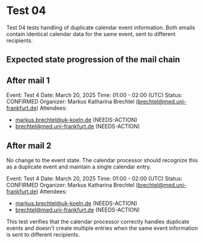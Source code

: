 # Test 04

Test 04 tests handling of duplicate calendar event information. Both emails contain identical calendar data for the same event, sent to different recipients.

## Expected state progression of the mail chain

## After mail 1
Event: Test 4
Date: March 20, 2025
Time: 01:00 - 02:00 (UTC)
Status: CONFIRMED
Organizer: Markus Katharina Brechtel (brechtel@med.uni-frankfurt.de)
Attendees: 
- markus.brechtel@uk-koeln.de (NEEDS-ACTION)
- brechtel@med.uni-frankfurt.de (NEEDS-ACTION)

## After mail 2
No change to the event state. The calendar processor should recognize this as a duplicate event and maintain a single calendar entry.

Event: Test 4
Date: March 20, 2025
Time: 01:00 - 02:00 (UTC)
Status: CONFIRMED
Organizer: Markus Katharina Brechtel (brechtel@med.uni-frankfurt.de)
Attendees: 
- markus.brechtel@uk-koeln.de (NEEDS-ACTION)
- brechtel@med.uni-frankfurt.de (NEEDS-ACTION)

This test verifies that the calendar processor correctly handles duplicate events and doesn't create multiple entries when the same event information is sent to different recipients.
